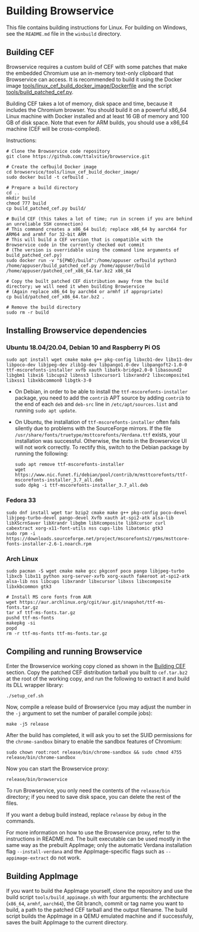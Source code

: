 # Building Browservice

This file contains building instructions for Linux. For building on Windows, see the `README.md` file in the `winbuild` directory.

## Building CEF

Browservice requires a custom build of CEF with some patches that make the embedded Chromium use an in-memory text-only clipboard that Browservice can access. It is recommended to build it using the Docker image [tools/linux_cef_build_docker_image/Dockerfile](tools/linux_cef_build_docker_image/Dockerfile) and the script [tools/build_patched_cef.py](tools/build_patched_cef.py).

Building CEF takes a lot of memory, disk space and time, because it includes the Chromium browser. You should build it on a powerful x86_64 Linux machine with Docker installed and at least 16 GB of memory and 100 GB of disk space. Note that even for ARM builds, you should use a x86_64 machine (CEF will be cross-compiled).

Instructions:
```
# Clone the Browservice code repository
git clone https://github.com/ttalvitie/browservice.git

# Create the cefbuild Docker image
cd browservice/tools/linux_cef_build_docker_image/
sudo docker build -t cefbuild .

# Prepare a build directory
cd ..
mkdir build
chmod 777 build
cp build_patched_cef.py build/

# Build CEF (this takes a lot of time; run in screen if you are behind an unreliable SSH connection)
# This command creates a x86_64 build; replace x86_64 by aarch64 for ARM64 and armhf for 32-bit ARM
# This will build a CEF version that is compatible with the Browservice code in the currently checked out commit
# (The version is overridable using the command line arguments of build_patched_cef.py)
sudo docker run -v "${PWD}/build":/home/appuser cefbuild python3 /home/appuser/build_patched_cef.py /home/appuser/build /home/appuser/patched_cef_x86_64.tar.bz2 x86_64

# Copy the built patched CEF distribution away from the build directory; we will need it when building Browservice
# (Again replace x86_64 by aarch64 or armhf if appropriate)
cp build/patched_cef_x86_64.tar.bz2 .

# Remove the build directory
sudo rm -r build
```

## Installing Browservice dependencies

### Ubuntu 18.04/20.04, Debian 10 and Raspberry Pi OS

```
sudo apt install wget cmake make g++ pkg-config libxcb1-dev libx11-dev libpoco-dev libjpeg-dev zlib1g-dev libpango1.0-dev libpangoft2-1.0-0 ttf-mscorefonts-installer xvfb xauth libatk-bridge2.0-0 libasound2 libgbm1 libxi6 libcups2 libnss3 libxcursor1 libxrandr2 libxcomposite1 libxss1 libxkbcommon0 libgtk-3-0
```

- On Debian, in order to be able to install the `ttf-mscorefonts-installer` package, you need to add the `contrib` APT source by adding `contrib` to the end of each `deb` and `deb-src` line in `/etc/apt/sources.list` and running `sudo apt update`.

- On Ubuntu, the installation of `ttf-mscorefonts-installer` often fails silently due to problems with the SourceForge mirrors. If the file `/usr/share/fonts/truetype/msttcorefonts/Verdana.ttf` exists, your installation was successful. Otherwise, the texts in the Browservice UI will not work correctly. To rectify this, switch to the Debian package by running the following:

    ```
    sudo apt remove ttf-mscorefonts-installer
    wget https://www.nic.funet.fi/debian/pool/contrib/m/msttcorefonts/ttf-mscorefonts-installer_3.7_all.deb
    sudo dpkg -i ttf-mscorefonts-installer_3.7_all.deb
    ```

### Fedora 33

```
sudo dnf install wget tar bzip2 cmake make g++ pkg-config poco-devel libjpeg-turbo-devel pango-devel Xvfb xauth at-spi2-atk alsa-lib libXScrnSaver libXrandr libgbm libXcomposite libXcursor curl cabextract xorg-x11-font-utils nss cups-libs libatomic gtk3
sudo rpm -i https://downloads.sourceforge.net/project/mscorefonts2/rpms/msttcore-fonts-installer-2.6-1.noarch.rpm
```

### Arch Linux

```
sudo pacman -S wget cmake make gcc pkgconf poco pango libjpeg-turbo libxcb libx11 python xorg-server-xvfb xorg-xauth fakeroot at-spi2-atk alsa-lib nss libcups libxrandr libxcursor libxss libxcomposite libxkbcommon gtk3

# Install MS core fonts from AUR
wget https://aur.archlinux.org/cgit/aur.git/snapshot/ttf-ms-fonts.tar.gz
tar xf ttf-ms-fonts.tar.gz
pushd ttf-ms-fonts
makepkg -si
popd
rm -r ttf-ms-fonts ttf-ms-fonts.tar.gz
```

## Compiling and running Browservice

Enter the Browservice working copy cloned as shown in the [Building CEF](#building-cef) section. Copy the patched CEF distribution tarball you built to `cef.tar.bz2` at the root of the working copy, and run the following to extract it and build its DLL wrapper library:

```
./setup_cef.sh
```

Now, compile a release build of Browservice (you may adjust the number in the `-j` argument to set the number of parallel compile jobs):

```
make -j5 release
```

After the build has completed, it will ask you to set the SUID permissions for the `chrome-sandbox` binary to enable the sandbox features of Chromium:

```
sudo chown root:root release/bin/chrome-sandbox && sudo chmod 4755 release/bin/chrome-sandbox
```

Now you can start the Browservice proxy:

```
release/bin/browservice
```

To run Browservice, you only need the contents of the `release/bin` directory; if you need to save disk space, you can delete the rest of the files.

If you want a debug build instead, replace `release` by `debug` in the commands.

For more information on how to use the Browservice proxy, refer to the instructions in README.md. The built executable can be used mostly in the same way as the prebuilt AppImage; only the automatic Verdana installation flag `--install-verdana` and the AppImage-specific flags such as `--appimage-extract` do not work.

## Building AppImage

If you want to build the AppImage yourself, clone the repository and use the build script `tools/build_appimage.sh` with four arguments: the architecture (`x86_64`, `armhf`, `aarch64`), the Git branch, commit or tag name you want to build, a path to the patched CEF tarball and the output filename. The build script builds the AppImage in a QEMU emulated machine and if successfuly, saves the built AppImage to the current directory.
